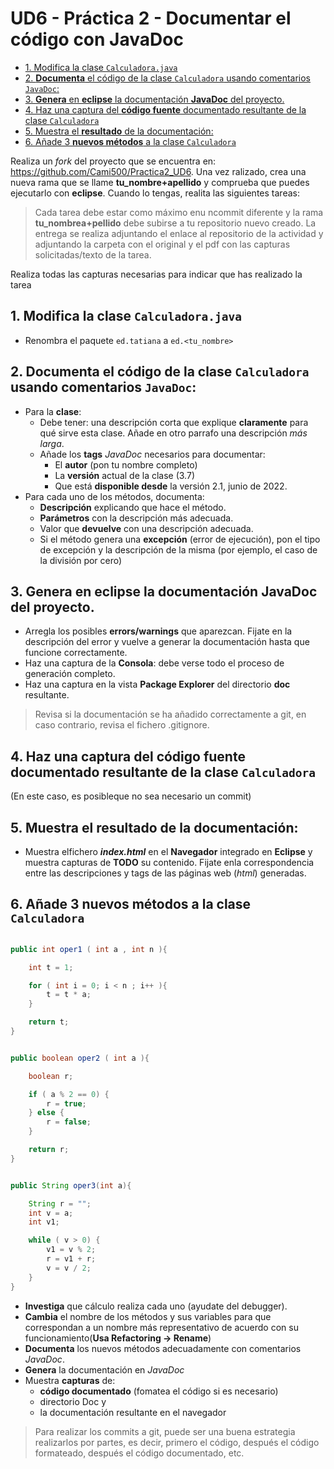 # UD6 - Práctica 2 - Documentar el código con JavaDoc

* [1. Modifica la clase `Calculadora.java`](#1-modifica-la-clase-calculadorajava)
* [2. **Documenta** el código de la clase `Calculadora` usando comentarios `JavaDoc`:](#2-documenta-el-código-de-la-clase-calculadora-usando-comentarios-javadoc)
* [3. **Genera** en **eclipse** la documentación **JavaDoc** del proyecto.](#3-genera-en-eclipse-la-documentación-javadoc-del-proyecto)
* [4. Haz una captura del **código fuente** documentado resultante de la clase `Calculadora`](#4-haz-una-captura-del-código-fuente-documentado-resultante-de-la-clase-calculadora)
* [5. Muestra el **resultado** de la documentación:](#5-muestra-el-resultado-de-la-documentación)
* [6. Añade 3 **nuevos métodos** a la clase `Calculadora`](#6-añade-3-nuevos-métodos-a-la-clase-calculadora)

Realiza un *fork* del proyecto que se encuentra en: <https://github.com/Cami500/Practica2_UD6>. Una vez ralizado, crea una nueva rama que se llame **tu_nombre+apellido** y comprueba que puedes ejecutarlo con **eclipse**. Cuando lo tengas, realita las siguientes tareas:

> Cada tarea debe estar como máximo enu ncommit diferente y la rama **tu_nombrea+pellido** debe subirse a tu repositorio nuevo creado.
> La entrega se realiza adjuntando el enlace al repositorio de la actividad y adjuntando la carpeta con el original y el pdf con las capturas solicitadas/texto de la tarea.

Realiza todas las capturas necesarias para indicar que has realizado la tarea

## 1. Modifica la clase `Calculadora.java`

* Renombra el paquete `ed.tatiana` a `ed.<tu_nombre>`

## 2. **Documenta** el código de la clase `Calculadora` usando comentarios `JavaDoc`:

* Para la **clase**:
  * Debe tener: una descripción corta que explique **claramente** para qué sirve esta clase. Añade en otro parrafo una descripción *más larga*.
  * Añade los **tags** *JavaDoc* necesarios para documentar:
    * El **autor** (pon tu nombre completo)
    * La **versión** actual de la clase (3.7)
    * Que está **disponible desde** la versión 2.1, junio de 2022.
* Para cada uno de los métodos, documenta:
  * **Descripción** explicando que hace el método.
  * **Parámetros** con la descripción más adecuada.
  * Valor que **devuelve** con una descripción adecuada.
  * Si el método genera una **excepción** (error de ejecución), pon el tipo de excepción y la descripción de la misma (por ejemplo, el caso de la división por cero)

## 3. **Genera** en **eclipse** la documentación **JavaDoc** del proyecto.

* Arregla los posibles **errors/warnings** que aparezcan. Fijate en la descripción del error y vuelve a generar la documentación hasta que funcione correctamente.
* Haz una captura de la **Consola**: debe verse todo el proceso de generación completo.
* Haz una captura en la vista **Package Explorer** del directorio **doc** resultante.

> Revisa si la documentación se ha añadido correctamente a git, en caso contrario, revisa el fichero .gitignore. 

## 4. Haz una captura del **código fuente** documentado resultante de la clase `Calculadora`

(En este caso, es posibleque no sea necesario un commit)

## 5. Muestra el **resultado** de la documentación: 

* Muestra elfichero ***index.html*** en el **Navegador** integrado en **Eclipse** y muestra capturas de **TODO** su contenido. Fijate enla correspondencia entre las descripciones y tags de las páginas web (*html*) generadas.

## 6. Añade 3 **nuevos métodos** a la clase `Calculadora`

```java

public int oper1 ( int a , int n ){

    int t = 1;

    for ( int i = 0; i < n ; i++ ){
        t = t * a;
    }

    return t; 
}


public boolean oper2 ( int a ){

    boolean r;

    if ( a % 2 == 0) {
        r = true;
    } else {
        r = false;
    }

    return r;
}


public String oper3(int a){

    String r = "";
    int v = a;
    int v1;

    while ( v > 0) {
        v1 = v % 2;
        r = v1 + r;
        v = v / 2;
    }
}

```

* **Investiga** que cálculo realiza cada uno (ayudate del debugger).
* **Cambia** el nombre de los métodos y sus variables para que correspondan a un nombre más representativo de acuerdo con su funcionamiento(**Usa Refactoring -> Rename**)
* **Documenta** los nuevos métodos adecuadamente con comentarios *JavaDoc*.
* **Genera** la documentación en *JavaDoc*
* Muestra **capturas** de:
  * **código documentado** (fomatea el código si es necesario)
  * directorio Doc y
  * la documentación resultante en el navegador

> Para realizar los commits a git, puede ser una buena estrategia realizarlos por partes, es decir, primero el código, después el código formateado, después el código documentado, etc.
